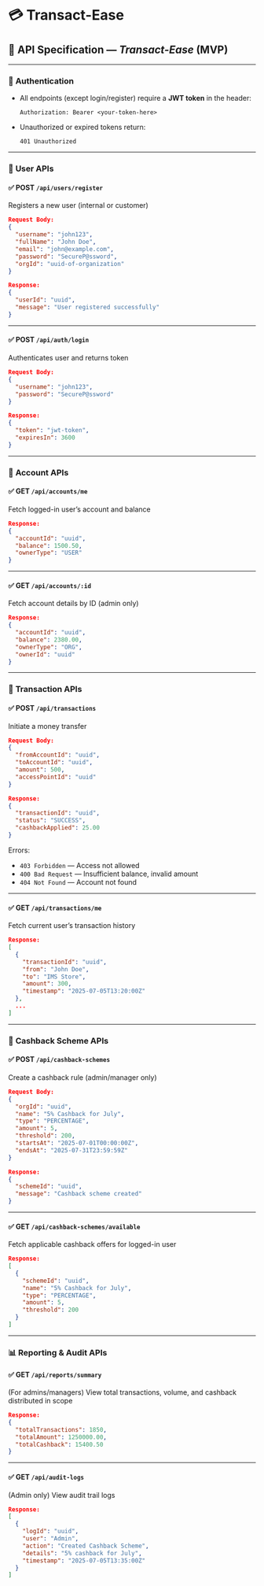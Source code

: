 # 💳 Transact-Ease
## 📘 API Specification — *Transact-Ease* (MVP)

---

### 🔐 **Authentication**

* All endpoints (except login/register) require a **JWT token** in the header:

  ```
  Authorization: Bearer <your-token-here>
  ```
* Unauthorized or expired tokens return:

  ```
  401 Unauthorized
  ```

---

### 👤 **User APIs**

#### ✅ POST `/api/users/register`

Registers a new user (internal or customer)

```json
Request Body:
{
  "username": "john123",
  "fullName": "John Doe",
  "email": "john@example.com",
  "password": "SecureP@ssword",
  "orgId": "uuid-of-organization"
}
```

```json
Response:
{
  "userId": "uuid",
  "message": "User registered successfully"
}
```

---

#### ✅ POST `/api/auth/login`

Authenticates user and returns token

```json
Request Body:
{
  "username": "john123",
  "password": "SecureP@ssword"
}
```

```json
Response:
{
  "token": "jwt-token",
  "expiresIn": 3600
}
```

---

### 🏦 **Account APIs**

#### ✅ GET `/api/accounts/me`

Fetch logged-in user’s account and balance

```json
Response:
{
  "accountId": "uuid",
  "balance": 1500.50,
  "ownerType": "USER"
}
```

---

#### ✅ GET `/api/accounts/:id`

Fetch account details by ID (admin only)

```json
Response:
{
  "accountId": "uuid",
  "balance": 2380.00,
  "ownerType": "ORG",
  "ownerId": "uuid"
}
```

---

### 💸 **Transaction APIs**

#### ✅ POST `/api/transactions`

Initiate a money transfer

```json
Request Body:
{
  "fromAccountId": "uuid",
  "toAccountId": "uuid",
  "amount": 500,
  "accessPointId": "uuid"
}
```

```json
Response:
{
  "transactionId": "uuid",
  "status": "SUCCESS",
  "cashbackApplied": 25.00
}
```

Errors:

* `403 Forbidden` — Access not allowed
* `400 Bad Request` — Insufficient balance, invalid amount
* `404 Not Found` — Account not found

---

#### ✅ GET `/api/transactions/me`

Fetch current user’s transaction history

```json
Response:
[
  {
    "transactionId": "uuid",
    "from": "John Doe",
    "to": "IMS Store",
    "amount": 300,
    "timestamp": "2025-07-05T13:20:00Z"
  },
  ...
]
```

---

### 🎁 **Cashback Scheme APIs**

#### ✅ POST `/api/cashback-schemes`

Create a cashback rule (admin/manager only)

```json
Request Body:
{
  "orgId": "uuid",
  "name": "5% Cashback for July",
  "type": "PERCENTAGE",
  "amount": 5,
  "threshold": 200,
  "startsAt": "2025-07-01T00:00:00Z",
  "endsAt": "2025-07-31T23:59:59Z"
}
```

```json
Response:
{
  "schemeId": "uuid",
  "message": "Cashback scheme created"
}
```

---

#### ✅ GET `/api/cashback-schemes/available`

Fetch applicable cashback offers for logged-in user

```json
Response:
[
  {
    "schemeId": "uuid",
    "name": "5% Cashback for July",
    "type": "PERCENTAGE",
    "amount": 5,
    "threshold": 200
  }
]
```

---

### 📊 **Reporting & Audit APIs**

#### ✅ GET `/api/reports/summary`

(For admins/managers) View total transactions, volume, and cashback distributed in scope

```json
Response:
{
  "totalTransactions": 1850,
  "totalAmount": 1250000.00,
  "totalCashback": 15400.50
}
```

---

#### ✅ GET `/api/audit-logs`

(Admin only) View audit trail logs

```json
Response:
[
  {
    "logId": "uuid",
    "user": "Admin",
    "action": "Created Cashback Scheme",
    "details": "5% cashback for July",
    "timestamp": "2025-07-05T13:35:00Z"
  }
]
```